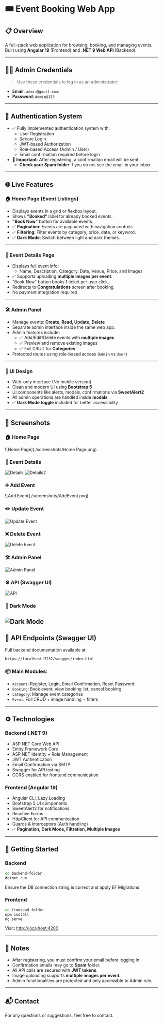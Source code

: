 
# 🎟️ Event Booking Web App

## 📋 Overview

A full-stack web application for browsing, booking, and managing events.  
Built using **Angular 19** (Frontend) and **.NET 9 Web API** (Backend).

---

## 🧑‍💻 Admin Credentials

> Use these credentials to log in as an administrator:

- **Email**: `admin@gmail.com`  
- **Password**: `Admin@123`

---

## 🔐 Authentication System

- ✅ Fully implemented authentication system with:
  - User Registration
  - Secure Login
  - JWT-based Authorization
  - Role-based Access (Admin / User)
  - Email confirmation required before login
- 📧 **Important**: After registering, a confirmation email will be sent.
  - **Check your Spam folder** if you do not see the email in your inbox.

---

## 🌐 Live Features

### 🏠 Home Page (Event Listings)
- Displays events in a grid or flexbox layout.
- Shows **"Booked"** label for already booked events.
- **"Book Now"** button for available events.
- ✅ **Pagination**: Events are paginated with navigation controls.
- ✅ **Filtering**: Filter events by category, price, date, or keyword.
- ✅ **Dark Mode**: Switch between light and dark themes.

---

### 📄 Event Details Page
- Displays full event info:
  - Name, Description, Category, Date, Venue, Price, and Images
- ✅ Supports uploading **multiple images per event**.
- "Book Now" button books 1 ticket per user click.
- Redirects to **Congratulations** screen after booking.
- No payment integration required.

---

### 🛠️ Admin Panel
- Manage events: **Create, Read, Update, Delete**
- Separate admin interface inside the same web app.
- Admin features include:
  - ✅ Add/Edit/Delete events with **multiple images**
  - ✅ Preview and remove existing images
  - ✅ Full CRUD for **Categories**
- Protected routes using role-based access (`Admin` vs `User`)

---

### 🎨 UI Design
- Web-only interface (No mobile version)
- Clean and modern UI using **Bootstrap 5**
- UI components like alerts, modals, confirmations via **SweetAlert2**
- All admin operations are handled inside **modals**
- ✅ **Dark Mode toggle** included for better accessibility

---
## 📸 Screenshots

### 🏠 Home Page
![Home Page](./screenshots/Home Page.png)

### 📝 Event Details
![Details](./screenshots/Details.png)
![Details2](./screenshots/Details2.png)

### ➕ Add Event
![Add Event]./screenshots/AddEvent.png)

### ✏️ Update Event
![Update Event](./screenshots/UpdateEvent.png)

### ❌ Delete Event
![Delete Event](./screenshots/DeleteEvent.png)

### 🛠️ Admin Panel
![Admin Panel](./screenshots/AdminPanel.png)

### ⚙️ API (Swagger UI)
![API](./screenshots/API.png)

### 🌙 Dark Mode
![Dark Mode](./screenshots/Darkmode.png)
------------------------------------
## 🔗 API Endpoints (Swagger UI)

Full backend documentation available at:

```
https://localhost:7232/swagger/index.html
```

### 📦 Main Modules:
- `Account`: Register, Login, Email Confirmation, Reset Password
- `Booking`: Book event, view booking list, cancel booking
- `Category`: Manage event categories
- `Event`: Full CRUD + image handling + filters

---

## ⚙️ Technologies

### Backend (.NET 9)
- ASP.NET Core Web API
- Entity Framework Core
- ASP.NET Identity + Role Management
- JWT Authentication
- Email Confirmation via SMTP
- Swagger for API testing
- CORS enabled for frontend communication

### Frontend (Angular 19)
- Angular CLI, Lazy Loading
- Bootstrap 5 UI components
- SweetAlert2 for notifications
- Reactive Forms
- HttpClient for API communication
- Guards & Interceptors (Auth handling)
- ✅ **Pagination, Dark Mode, Filtration, Multiple Images**

---

## 🚀 Getting Started

### Backend
```bash
cd backend-folder
dotnet run
```

Ensure the DB connection string is correct and apply EF Migrations.

### Frontend
```bash
cd frontend-folder
npm install
ng serve
```

Visit: [http://localhost:4200](http://localhost:4200)

---

## 📝 Notes

- After registering, you must confirm your email before logging in.
- Confirmation emails may go to **Spam** folder.
- All API calls are secured with **JWT tokens**.
- Image uploading supports **multiple images per event**.
- Admin functionalities are protected and only accessible to Admin role.

---

## 📬 Contact

For any questions or suggestions, feel free to contact.

